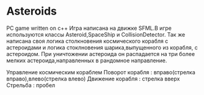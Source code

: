 # Asteroids
PC game written on c++
Игра написана на движке SFML.В игре используются классы Asteroid,SpaceShip и CollisionDetector.
Так же написана своя логика столкновения космического корабля с астероидами и логика стоклновения шарика,выпущенного из корабля, с астероидом.
При уничтожении астероида он распадается на три более мелких астероида,направленных в рандомное направление.

Управление космическим кораблем
Поворот корабля : вправо(стрелка вправо),влево(стрелка влево)
Движение корабля : стрелка вверх 
Стрельба : пробел

